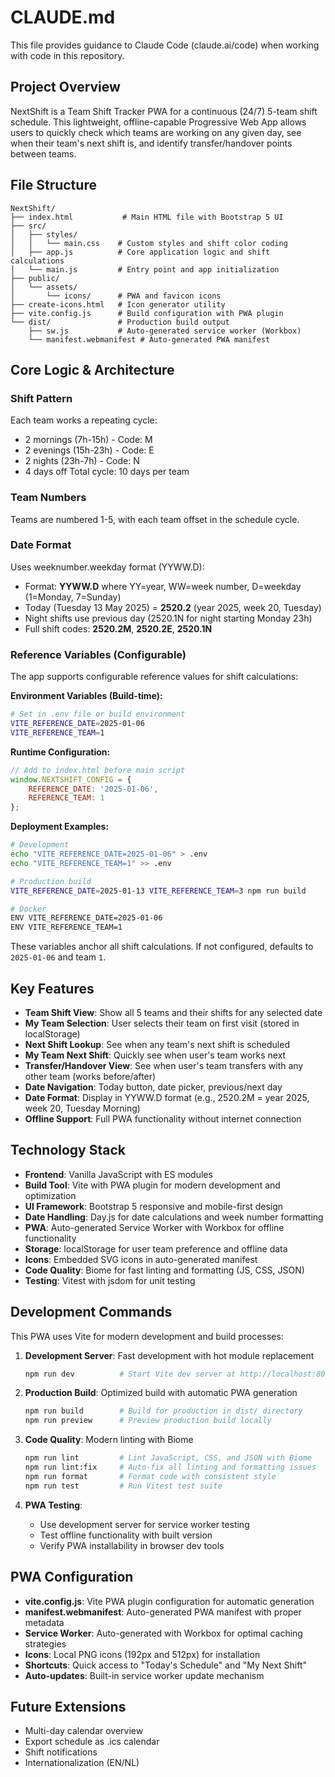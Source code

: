 # CLAUDE.md

This file provides guidance to Claude Code (claude.ai/code) when working with code in this repository.

## Project Overview

NextShift is a Team Shift Tracker PWA for a continuous (24/7) 5-team shift schedule. This lightweight, offline-capable Progressive Web App allows users to quickly check which teams are working on any given day, see when their team's next shift is, and identify transfer/handover points between teams.

## File Structure

```text
NextShift/
├── index.html           # Main HTML file with Bootstrap 5 UI
├── src/
│   ├── styles/
│   │   └── main.css    # Custom styles and shift color coding
│   ├── app.js          # Core application logic and shift calculations
│   └── main.js         # Entry point and app initialization
├── public/
│   └── assets/
│       └── icons/      # PWA and favicon icons
├── create-icons.html   # Icon generator utility
├── vite.config.js      # Build configuration with PWA plugin
└── dist/               # Production build output
    ├── sw.js           # Auto-generated service worker (Workbox)
    └── manifest.webmanifest # Auto-generated PWA manifest
```

## Core Logic & Architecture

### Shift Pattern
Each team works a repeating cycle:
- 2 mornings (7h-15h) - Code: M
- 2 evenings (15h-23h) - Code: E  
- 2 nights (23h-7h) - Code: N
- 4 days off
Total cycle: 10 days per team

### Team Numbers
Teams are numbered 1-5, with each team offset in the schedule cycle.

### Date Format
Uses weeknumber.weekday format (YYWW.D):
- Format: **YYWW.D** where YY=year, WW=week number, D=weekday (1=Monday, 7=Sunday)
- Today (Tuesday 13 May 2025) = **2520.2** (year 2025, week 20, Tuesday)
- Night shifts use previous day (2520.1N for night starting Monday 23h)
- Full shift codes: **2520.2M**, **2520.2E**, **2520.1N**

### Reference Variables (Configurable)
The app supports configurable reference values for shift calculations:

**Environment Variables (Build-time):**
```bash
# Set in .env file or build environment
VITE_REFERENCE_DATE=2025-01-06
VITE_REFERENCE_TEAM=1
```

**Runtime Configuration:**
```javascript
// Add to index.html before main script
window.NEXTSHIFT_CONFIG = {
    REFERENCE_DATE: '2025-01-06',
    REFERENCE_TEAM: 1
};
```

**Deployment Examples:**
```bash
# Development
echo "VITE_REFERENCE_DATE=2025-01-06" > .env
echo "VITE_REFERENCE_TEAM=1" >> .env

# Production build
VITE_REFERENCE_DATE=2025-01-13 VITE_REFERENCE_TEAM=3 npm run build

# Docker
ENV VITE_REFERENCE_DATE=2025-01-06
ENV VITE_REFERENCE_TEAM=1
```

These variables anchor all shift calculations. If not configured, defaults to `2025-01-06` and team `1`.

## Key Features

- **Team Shift View**: Show all 5 teams and their shifts for any selected date
- **My Team Selection**: User selects their team on first visit (stored in localStorage)
- **Next Shift Lookup**: See when any team's next shift is scheduled
- **My Team Next Shift**: Quickly see when user's team works next
- **Transfer/Handover View**: See when user's team transfers with any other team (works before/after)
- **Date Navigation**: Today button, date picker, previous/next day
- **Date Format**: Display in YYWW.D format (e.g., 2520.2M = year 2025, week 20, Tuesday Morning)
- **Offline Support**: Full PWA functionality without internet connection

## Technology Stack

- **Frontend**: Vanilla JavaScript with ES modules
- **Build Tool**: Vite with PWA plugin for modern development and optimization
- **UI Framework**: Bootstrap 5 responsive and mobile-first design
- **Date Handling**: Day.js for date calculations and week number formatting
- **PWA**: Auto-generated Service Worker with Workbox for offline functionality
- **Storage**: localStorage for user team preference and offline data
- **Icons**: Embedded SVG icons in auto-generated manifest
- **Code Quality**: Biome for fast linting and formatting (JS, CSS, JSON)
- **Testing**: Vitest with jsdom for unit testing

## Development Commands

This PWA uses Vite for modern development and build processes:

1. **Development Server**: Fast development with hot module replacement
   ```bash
   npm run dev          # Start Vite dev server at http://localhost:8000
   ```

2. **Production Build**: Optimized build with automatic PWA generation
   ```bash
   npm run build        # Build for production in dist/ directory
   npm run preview      # Preview production build locally
   ```

3. **Code Quality**: Modern linting with Biome
   ```bash
   npm run lint         # Lint JavaScript, CSS, and JSON with Biome
   npm run lint:fix     # Auto-fix all linting and formatting issues
   npm run format       # Format code with consistent style
   npm run test         # Run Vitest test suite
   ```

4. **PWA Testing**: 
   - Use development server for service worker testing
   - Test offline functionality with built version
   - Verify PWA installability in browser dev tools

## PWA Configuration

- **vite.config.js**: Vite PWA plugin configuration for automatic generation
- **manifest.webmanifest**: Auto-generated PWA manifest with proper metadata
- **Service Worker**: Auto-generated with Workbox for optimal caching strategies
- **Icons**: Local PNG icons (192px and 512px) for installation
- **Shortcuts**: Quick access to "Today's Schedule" and "My Next Shift"
- **Auto-updates**: Built-in service worker update mechanism

## Future Extensions

- Multi-day calendar overview
- Export schedule as .ics calendar
- Shift notifications
- Internationalization (EN/NL)
